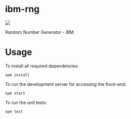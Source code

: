 # ibm-rng
[![](https://travis-ci.org/throwaway1994/ibm-rng.svg?branch=master)](https://travis-ci.org/throwaway1994/ibm-rng)

Random Number Generator - IBM

# Usage

To install all required dependencies:
```
npm install
```

To run the development server for accessing the front-end:
```
npm start
```

To run the unit tests:
```
npm test
```